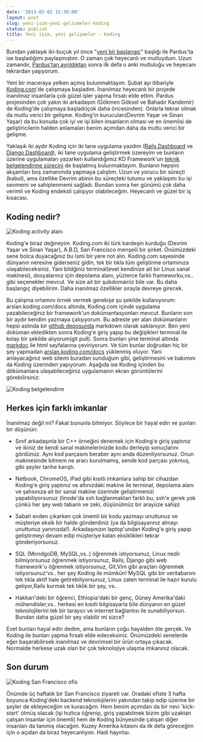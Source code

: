 ```yaml
---
date: '2013-02-02 15:30:00'
layout: post
slug: yeni-isim-yeni-gelismeler-koding
status: publish
title: Yeni işim, yeni gelişmeler - Koding
---
```


Bundan yaklaşık iki-buçuk yıl önce "[yeni bir
başlangıç](http://blog.arsln.org/yeni-bir-baslangic/)" başlığı ile Pardus'ta ise
başladığımı paylaşmıştım. O zaman çok heyecanlı ve mutluydum. Uzun zamandır,
[Pardus'tan ayrıldıktan](http://blog.arsln.org/pardus-ayrilisim-ve-sonrasi/)
sonra ilk defa o anki mutluluğu ve heyecanı tekrardan yaşıyorum.

Yeni bir maceraya yelken açmış bulunmaktayım. Şubat ayı
itibariyle [Koding.com](https://www.koding.com)'de çalışmaya başladım. İnanılmaz
heyecanlı bir projede inanılmaz insanlarla çok güzel işler yapma fırsatı elde
ettim. Pardus projesinden çok yakın iki arkadaşım (Gökmen Göksel ve Bahadır
Kandemir) de Koding'de çalışmaya başladı(çok daha öncesinden). Onlarla tekrar
olmak da mutlu verici bir gelişme. Koding'in kurucuları(Devrim Yaşar ve Sinan
Yaşar) da bu konuda çok iyi ve işi bilen insanların olması ve en önemlisi de
geliştiricilerin halden anlamaları benim açımdan daha da mutlu verici bir
gelişme.

Yaklaşık iki aydır Koding için iki tane uygulama yazdım ([Rails
Dashboard](https://github.com/farslan/RailsDashboard.kdapp) ve [Django
Dashboard](https://github.com/farslan/Django.kdapp)), iki tane uygulama
geliştirmek üzereyim ve bunların üzerine uygulamaları yazarken kullandığımız KD
Framework'un [teknik belgelendirme
sürecini](https://github.com/farslan/koding-wiki) de başlatmış bulunmaktayım.
Bunların hepsini akşamları boş zamanımda yapmaya çalıştım. Uzun ve yorucu bir
süreçti (kabul), ama özellike Devrim abinin bu süreçteki tutumu ve yaklaşımı bu
işi sevmemi ve sahiplenmemi sağladı. Bundan sonra her günümü çok daha verimli ve
Koding endeksli çalışıyor olabileceğim. Heyecanlı ve güzel bir iş kısacası. 

## Koding nedir?

![Koding activity alanı](http://arsln.org/image/koding-activity.png)

Koding'e biraz değineyim. Koding.com iki türk kardeşin kurduğu (Devrim Yaşar ve
Sinan Yaşar), A.B.D, San Francisco menşeili bir şirket. Önümüzdeki sene bolca
duyacağınız bu ismi bir yere not alın. Koding.com sayesinde dünyanın neresine
giderseniz gidin, tek bir tıkla tüm geliştirme ortamınıza ulaşabileceksiniz.
Yani bildğiniz terminal(evet kendinize ait bir Linux sanal makinesi),
dosyalarınız için depolama alanı, yüzlerce farklı frameworku,vs.. gibi
seçenekler mevcut. Ve size ait bir şubdomainiz bile var. Bu daha başlangıç
diyebilirim. Daha inanılmaz özellikler sırayla devreye girecek.

Bu çalışma ortamını örnek vermek gerekişe şu şekilde kullanıyorum:
arslan.koding.com/docs altında, Koding.com içinde uygulama yazabileceğiniz bir
framework'un dokümantasyonları mevcut. Bunların son bir aydır kendim yazmaya
çalışıyorum. Bu adreste yer alan dokümanların hepsi aslında bir [github
deposunda](https://github.com/farslan/koding-wiki)
markdown olarak saklanıyor. Ben yeni doküman ekledikten sonra Koding'e giriş
yapıp bu değişikleri terminal ile kolay bir şekilde alıyorum(git pull). Sonra
bunları yine terminal altında [markdoc](http://markdoc.org/) ile html
sayfalarına çeviriyorum. Ve tüm bunlar doğrudan hiç bir şey yapmadan
[arslan.koding.com/docs](http://arslan.koding.com/docs) yüklenmiş oluyor.  Yani
anlayacağınız web sitemi buradan sunduğum gibi, geliştirmesini ve bakımını da
Koding üzerinden yapıyorum. Aşağıda ise Koding içinden bu dökümanlara
ulaşabileceğiniz uygulamanın ekran görüntülerini görebilirsiniz:

![Koding belgelendirm](http://arsln.org/image/koding-docs.png)

## Herkes için farklı imkanlar

İnanılmaz değil mi? Fakat bununla bitmiyor. Söylece bir hayal edin ve şunları
bir düşünün:

* Sınıf arkadaşınla bir C++ örneğini denemek için Koding'e giriş yaptınız ve
  ikiniz de kendi sanal makinelerinizde kodu derleyip sonuçlarını gördünüz. Aynı
  kod parçasını beraber aynı anda düzenliyorsunuz. Onun makinesinde bilmem ne
  aracı kurulmamış, sende kod parçası yokmuş, gibi şeyler tarihe karıştı.

* Netbook, ChromeOS, iPad gibi kısıtlı imkanlara sahip bir cihazdan Koding'e
  giriş yaptınız ve altınızdaki makine ile terminal, depolama alanı ve şahsınıza
  ait bir sanal makine üzerinde geliştirmenizi yapabiliyorsunuz (linode'da ssh
  bağlanmaktan farklı bu, ssh'e gerek yok çünkü her şey web tabanlı ve zeki,
  düşünülmüz bir arayüze sahip)

* Sabah evden çıkarken çok önemli bir kodu yazmayı unuttunuz ve müşteriye eksik
  bir halde gönderdiniz (ya da bilgisayarınız almayı unuttunuz yanınızda!).
  Arkadaşınızın laptop'undan Koding'e giriş yapıp geliştirmeyi devam edip
  müşteriye kalan eksiklikleri tekrar gönderiyorsunuz.

* SQL (MondgoDB, MySQL,vs..) öğrenmek istiyorsunuz, Linux nedir bilmiyorsunuz
  öğrenmek istiyorsunuz, Rails, Django gibi web framework'u öğrenmek
  istiyorsunuz, Git,Vim gibi araçları öğrenmek istiyorsunuz'vs.. her şey Koding
  ile mümkün!  MySQL gibi bir veritabanını tek tıkla aktif hale
  getirebiliyorsunuz, Linux zaten terminal ile hazır kurulu geliyor,Rails kurmak
  tek tıklık bir şey, vs..

* Hakkari'deki bir öğrenci, Ethiopia'daki bir genç, Güney Amerika'daki
  mühendisler,vs.. herkesi en kısıtlı bilgisayarla bile dünyanın en güzel
  teknolojilerini tek bir tarayıcı ve internet bağlantısı ile sunabiliyorsun.
  Bundan daha güzel bir şey olabilir mi sizce?

Evet bunları hayal edin dedim, ama bunların çoğu hayalden öte gerçek. Ve Koding
ile bunları yapma fırsatı elde edeceksiniz. Önümüzdeki senelerde eğer
başarabilirsek inanılmaz ve devrimsel bir ürün ortaya çıkacak. Normalde herkese
uzak olan bir çok teknolojiye ulaşma imkanınız olacak.

## Son durum

![Koding San Francisco ofis](http://arsln.org/image/koding-sf.png)

Önümde üç haftalık bir San Francisco ziyareti var. Oradaki ofiste 3 hafta
boyunca Koding'deki backend teknolojilerini yakından takip edip üzerine bir
şeyler de ekleyeceğim ve kuracağım. Hem benim açımdan da bir nevi 'kick-start'
ölmüş olacak (işi hızlıca öğrenip, giriş yapabilmek bizim gibi uzaktan çalışan
insanlar için önemli) hem de Koding bünyesinde çalışan diğer insanları da
tanımış olacağım. Kuzey Amerika kıtasını da ilk defa göreceğim için o açıdan da
biraz heyecanlıyım. Hadi hayırlısı.

